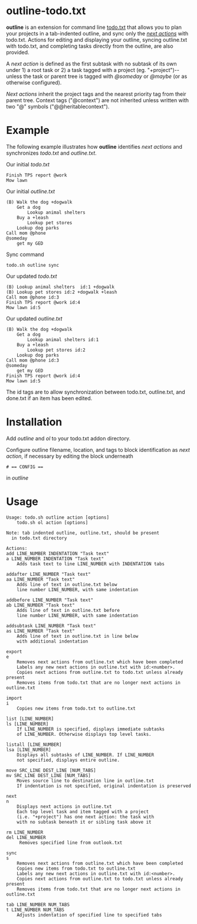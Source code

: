outline-todo.txt
================

**outline** is an extension for command line [todo.txt](https://github.com/ginatrapani/todo.txt-cli) that allows you to plan your projects in a tab-indented outline, and sync only the *[next actions](https://hamberg.no/gtd/#the-next-actions-list)* with todo.txt. Actions for editing and displaying your outline, syncing outline.txt with todo.txt, and completing tasks directly from the outline, are also provided.

A *next action* is defined as the first subtask with no subtask of its own under 1) a root task or 2) a task tagged with a project (eg. "+project")--unless the task or parent tree is tagged with *@someday* or *@maybe* (or as otherwise configured).

*Next actions* inherit the project tags and the nearest priority tag from their parent tree. Context tags ("@context") are not inherited unless written with two "@" symbols ("@@heritablecontext").

Example
======

The following example illustrates how **outline** identifies *next actions* and synchronizes *todo.txt* and *outline.txt*.

Our initial *todo.txt*

    Finish TPS report @work
    Mow lawn

Our initial *outline.txt*

    (B) Walk the dog +dogwalk
    	Get a dog
    		Lookup animal shelters
    	Buy a +leash
    		Lookup pet stores
    	Lookup dog parks
    Call mom @phone
    @someday
    	get my GED

Sync command

    todo.sh outline sync

Our updated *todo.txt*

    (B) Lookup animal shelters  id:1 +dogwalk
    (B) Lookup pet stores id:2 +dogwalk +leash
    Call mom @phone id:3
    Finish TPS report @work id:4
    Mow lawn id:5


Our updated *outline.txt*

    (B) Walk the dog +dogwalk
    	Get a dog
    		Lookup animal shelters id:1
    	Buy a +leash
    		Lookup pet stores id:2
    	Lookup dog parks
    Call mom @phone id:3
    @someday
    	get my GED
    Finish TPS report @work id:4
    Mow lawn id:5

The id tags are to allow synchronization between todo.txt, outline.txt, and done.txt if an item has been edited.

Installation
=====

Add *outline* and *ol* to your todo.txt addon directory.

Configure outline filename, location, and tags to block identification as *next action*, if necessary by editing the block underneath

    # == CONFIG ==

in *outline*

Usage
======

    Usage: todo.sh outline action [options]
        todo.sh ol action [options]

    Note: tab indented outline, outline.txt, should be present
      in todo.txt directory

    Actions:
    add LINE_NUMBER INDENTATION "Task text"
    a LINE_NUMBER INDENTATION "Task text"
        Adds task text to line LINE_NUMBER with INDENTATION tabs

    addafter LINE_NUMBER "Task text"
    aa LINE_NUMBER "Task text"
        Adds line of text in outline.txt below
        line number LINE_NUMBER, with same indentation

    addbefore LINE_NUMBER "Task text"
    ab LINE_NUMBER "Task text"
        Adds line of text in outline.txt before
        line number LINE_NUMBER, with same indentation

    addsubtask LINE_NUMBER "Task text"
    as LINE_NUMBER "Task text"
        Adds line of text in outline.txt in line below
        with additional indentation

    export
    e
        Removes next actions from outline.txt which have been completed
        Labels any new next actions in outline.txt with id:<number>.
        Copies next actions from outline.txt to todo.txt unless already present
        Removes items from todo.txt that are no longer next actions in outline.txt

    import
    i
        Copies new items from todo.txt to outline.txt

    list [LINE_NUMBER]
    ls [LINE_NUMBER]
        If LINE_NUMBER is specified, displays immediate subtasks
        of LINE_NUMBER. Otherwise displays top level tasks.

    listall [LINE_NUMBER]
    lsa [LINE_NUMBER]
        Displays all subtasks of LINE_NUMBER. If LINE_NUMBER
        not specified, displays entire outline.

    move SRC_LINE DEST_LINE [NUM_TABS]
    mv SRC_LINE DEST_LINE [NUM_TABS]
        Moves source line to destination line in outline.txt
        If indentation is not specified, original indentation is preserved

    next
    n
        Displays next actions in outline.txt
        Each top level task and item tagged with a project
        (i.e. "+project") has one next action: the task with
        with no subtask beneath it or sibling task above it

    rm LINE_NUMBER
    del LINE_NUMBER
         Removes specified line from outlook.txt

    sync
    s
        Removes next actions from outline.txt which have been completed
        Copies new items from todo.txt to outline.txt
        Labels any new next actions in outline.txt with id:<number>.
        Copies next actions from outline.txt to todo.txt unless already present
        Removes items from todo.txt that are no longer next actions in outline.txt

    tab LINE_NUMBER NUM_TABS
    t LINE_NUMBER NUM_TABS
        Adjusts indentation of specified line to specified tabs
